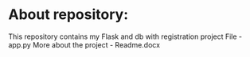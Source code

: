 
# About repository:
This repository contains my Flask and db with registration project
File - app.py
More about the project - Readme.docx
